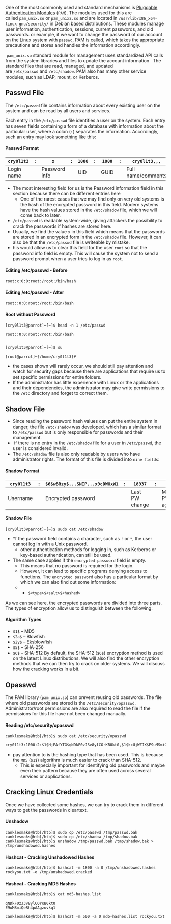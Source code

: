 One of the most commonly used and standard mechanisms is [Pluggable Authentication Modules](https://web.archive.org/web/20220622215926/http://www.linux-pam.org/Linux-PAM-html/Linux-PAM_SAG.html) (`PAM`). 
	The modules used for this are called `pam_unix.so` or `pam_unix2.so` and are located in `/usr/lib/x86_x64-linux-gnu/security/` in Debian based distributions.
These modules manage user information, authentication, sessions, current passwords, and old passwords.
	or example, if we want to change the password of our account on the Linux system with `passwd`, PAM is called, which takes the appropriate precautions and stores and handles the information accordingly.

 `pam_unix.so` standard module for management uses standardized API calls from the system libraries and files to update the account information
	  The standard files that are read, managed, and updated are `/etc/passwd` and `/etc/shadow`. PAM also has many other service modules, such as LDAP, mount, or Kerberos.

## Passwd File
The `/etc/passwd` file contains information about every existing user on the system and can be read by all users and services.

Each entry in the `/etc/passwd` file identifies a user on the system. Each entry has seven fields containing a form of a database with information about the particular user, where a colon (`:`) separates the information. Accordingly, such an entry may look something like this:
#### Passwd Format
|`cry0l1t3`|`:`|`x`|`:`|`1000`|`:`|`1000`|`:`|`cry0l1t3,,,`|`:`|`/home/cry0l1t3`|`:`|`/bin/bash`|
|---|---|---|---|---|---|---|---|---|---|---|---|---|
|Login name||Password info||UID||GUID||Full name/comments||Home directory||Shell|
* The most interesting field for us is the Password information field in this section because there can be different entries here
	* One of the rarest cases that we may find only on very old systems is the hash of the encrypted password in this field. Modern systems have the hash values stored in the `/etc/shadow` file, which we will come back to later.
* `/etc/passwd` is readable system-wide, giving attackers the possibility to crack the passwords if hashes are stored here.
* Usually, we find the value `x` in this field which means that the passwords are stored in an encrypted form in the `/etc/shadow` file. However, it can also be that the `/etc/passwd` file is writeable by mistake.
* his would allow us to clear this field for the user `root` so that the password info field is empty. This will cause the system not to send a password prompt when a user tries to log in as `root`.
#### Editing /etc/passwd - Before
```shell-session
root:x:0:0:root:/root:/bin/bash
```
#### Editing /etc/passwd - After
```shell-session
root::0:0:root:/root:/bin/bash
```
#### Root without Password
```shell-session
[cry0l1t3@parrot]─[~]$ head -n 1 /etc/passwd

root::0:0:root:/root:/bin/bash


[cry0l1t3@parrot]─[~]$ su

[root@parrot]─[/home/cry0l1t3]#
```
* the cases shown will rarely occur, we should still pay attention and watch for security gaps because there are applications that require us to set specific permissions for entire folders. 
* If the administrator has little experience with Linux or the applications and their dependencies, the administrator may give write permissions to the `/etc` directory and forget to correct them.
## Shadow File 
* Since reading the password hash values can put the entire system in danger, the file `/etc/shadow` was developed, which has a similar format to `/etc/passwd` but is only responsible for passwords and their management. 
*  if there is no entry in the `/etc/shadow` file for a user in `/etc/passwd`, the user is considered invalid.
*  The `/etc/shadow` file is also only readable by users who have administrator rights. The format of this file is divided into `nine fields`:


#### Shadow Format

|`cry0l1t3`|`:`|`$6$wBRzy$...SNIP...x9cDWUxW1`|`:`|`18937`|`:`|`0`|`:`|`99999`|`:`|`7`|`:`|`:`|`:`|
|---|---|---|---|---|---|---|---|---|---|---|---|---|---|
|Username||Encrypted password||Last PW change||Min. PW age||Max. PW age||Warning period|Inactivity period|Expiration date|Unused|
#### Shadow File
```shell-session
[cry0l1t3@parrot]─[~]$ sudo cat /etc/shadow
```
* *f the password field contains a character, such as `!` or `*`, the user cannot log in with a Unix password.
	* other authentication methods for logging in, such as Kerberos or key-based authentication, can still be used.
* The same case applies if the `encrypted password` field is empty.
	* This means that no password is required for the login.
	* However, it can lead to specific programs denying access to functions. The `encrypted password` also has a particular format by which we can also find out some information:
	* - `$<type>$<salt>$<hashed>`
 
As we can see here, the encrypted passwords are divided into three parts. The types of encryption allow us to distinguish between the following:

#### Algorithm Types

- `$1$` – MD5
- `$2a$` – Blowfish
- `$2y$` – Eksblowfish
- `$5$` – SHA-256
- `$6$` – SHA-512
By default, the SHA-512 (`$6$`) encryption method is used on the latest Linux distributions. We will also find the other encryption methods that we can then try to crack on older systems. We will discuss how the cracking works in a bit.

## Opasswd
The PAM library (`pam_unix.so`) can prevent reusing old passwords. The file where old passwords are stored is the `/etc/security/opasswd`. Administrator/root permissions are also required to read the file if the permissions for this file have not been changed manually.

#### Reading /etc/security/opasswd

```shell-session
canklesmaks@htb[/htb]$ sudo cat /etc/security/opasswd

cry0l1t3:1000:2:$1$HjFAfYTG$qNDkF0zJ3v8ylCOrKB0kt0,$1$kcUjWZJX$E9uMSmiQeRh4pAAgzuvkq1
```
* pay attention to is the hashing type that has been used. This is because the `MD5` (`$1$`) algorithm is much easier to crack than SHA-512.
	* This is especially important for identifying old passwords and maybe even their pattern because they are often used across several services or applications.
## Cracking Linux Credentials
Once we have collected some hashes, we can try to crack them in different ways to get the passwords in cleartext.
#### Unshadow
```shell-session
canklesmaks@htb[/htb]$ sudo cp /etc/passwd /tmp/passwd.bak 
canklesmaks@htb[/htb]$ sudo cp /etc/shadow /tmp/shadow.bak 
canklesmaks@htb[/htb]$ unshadow /tmp/passwd.bak /tmp/shadow.bak > /tmp/unshadowed.hashes
```
#### Hashcat - Cracking Unshadowed Hashes
```shell-session
canklesmaks@htb[/htb]$ hashcat -m 1800 -a 0 /tmp/unshadowed.hashes rockyou.txt -o /tmp/unshadowed.cracked
```
#### Hashcat - Cracking MD5 Hashes
```shell-session
canklesmaks@htb[/htb]$ cat md5-hashes.list

qNDkF0zJ3v8ylCOrKB0kt0
E9uMSmiQeRh4pAAgzuvkq1
```

```shell-session
canklesmaks@htb[/htb]$ hashcat -m 500 -a 0 md5-hashes.list rockyou.txt
```